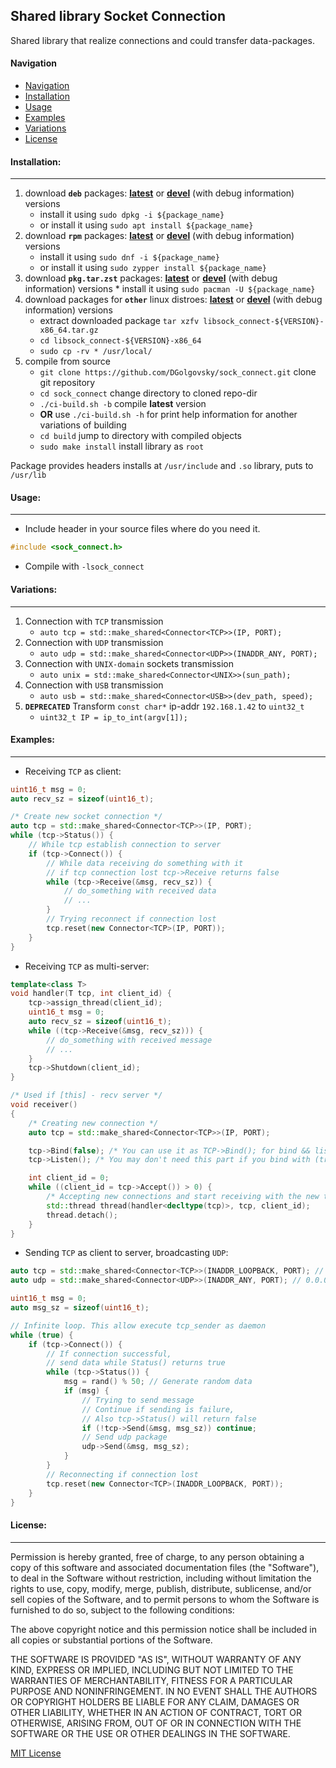 ## Shared library Socket Connection

Shared library that realize connections and could transfer data-packages.

#### Navigation

- [Navigation](#navigation)
- [Installation](#installation)
- [Usage](#usage)
- [Examples](#examples)
- [Variations](#variations)
- [License](#license)

#### Installation:

---
1. download **`deb`** packages: [**latest**](https://github.com/DGolgovsky/sock_connect/raw/master/packages/build/libsock_connect-0.5-1-x86_64.deb "Latest stable package")
or [**devel**](https://github.com/DGolgovsky/sock_connect/raw/master/packages/debug/libsock_connect-0.5-1-x86_64.deb "Debug package") (with debug information) versions
    * install it using `sudo dpkg -i ${package_name}`
    * or install it using `sudo apt install ${package_name}` 
2. download **`rpm`** packages: [**latest**](https://github.com/DGolgovsky/sock_connect/raw/master/packages/build/libsock_connect-0.5-1-x86_64.rpm "Latest stable package")
or [**devel**](https://github.com/DGolgovsky/sock_connect/raw/master/packages/debug/libsock_connect-0.5-1-x86_64.rpm "Debug package") (with debug information) versions
    * install it using `sudo dnf -i ${package_name}`
    * or install it using `sudo zypper install ${package_name}`
3. download **`pkg.tar.zst`** packages: [**latest**](https://github.com/DGolgovsky/sock_connect/raw/master/packages/build/libsock_connect-0.5-1-x86_64.pkg.tar.zst "Latest stable package")
   or [**devel**](https://github.com/DGolgovsky/sock_connect/raw/master/packages/debug/libsock_connect-0.5-1-x86_64.pkg.tar.zst "Debug package") (with debug information) versions
       * install it using `sudo pacman -U ${package_name}`
4. download packages for **`other`** linux distroes: [**latest**](https://github.com/DGolgovsky/sock_connect/raw/master/packages/build/libsock_connect-0.5-1-x86_64.tar.gz "Latest stable package")
or [**devel**](https://github.com/DGolgovsky/sock_connect/raw/master/packages/debug/libsock_connect-0.5-1-x86_64.tar.gz "Debug package") (with debug information) versions
    * extract downloaded package `tar xzfv libsock_connect-${VERSION}-x86_64.tar.gz`
    * `cd libsock_connect-${VERSION}-x86_64`
    * `sudo cp -rv * /usr/local/`
5. compile from source
    * `git clone https://github.com/DGolgovsky/sock_connect.git` clone git repository 
    * `cd sock_connect` change directory to cloned repo-dir
    * `./ci-build.sh -b` compile **latest** version
    * **OR** use `./ci-build.sh -h` for print help information for another variations of building
    * `cd build` jump to directory with compiled objects
    * `sudo make install` install library as `root`

Package provides headers installs at `/usr/include` and `.so` library, puts to `/usr/lib`

#### Usage:

---
* Include header in your source files where do you need it.

```cpp
#include <sock_connect.h>
```

* Compile with `-lsock_connect` 

#### Variations:

---
1. Connection with `TCP` transmission
    * `auto tcp = std::make_shared<Connector<TCP>>(IP, PORT);`
2. Connection with `UDP` transmission
    * `auto udp = std::make_shared<Connector<UDP>>(INADDR_ANY, PORT);`
3. Connection with `UNIX-domain` sockets transmission
    * `auto unix = std::make_shared<Connector<UNIX>>(sun_path);`
4. Connection with `USB` transmission
    * `auto usb = std::make_shared<Connector<USB>>(dev_path, speed);`
5. **`DEPRECATED`** Transform `const char*` ip-addr `192.168.1.42` to `uint32_t`
    * `uint32_t IP = ip_to_int(argv[1]);`

#### Examples:

---
* Receiving `TCP` as client:

```cpp
uint16_t msg = 0;
auto recv_sz = sizeof(uint16_t);

/* Create new socket connection */
auto tcp = std::make_shared<Connector<TCP>>(IP, PORT);
while (tcp->Status()) {
    // While tcp establish connection to server
    if (tcp->Connect()) {
        // While data receiving do something with it
        // if tcp connection lost tcp->Receive returns false
        while (tcp->Receive(&msg, recv_sz)) {
            // do_something with received data
            // ...
        }
        // Trying reconnect if connection lost
        tcp.reset(new Connector<TCP>(IP, PORT));
    }
}
```

* Receiving `TCP` as multi-server:

```cpp
template<class T>
void handler(T tcp, int client_id) {
    tcp->assign_thread(client_id);
    uint16_t msg = 0;
    auto recv_sz = sizeof(uint16_t);
    while ((tcp->Receive(&msg, recv_sz))) {
        // do_something with received message
        // ...
    }
    tcp->Shutdown(client_id);
}

/* Used if [this] - recv server */
void receiver()
{
    /* Creating new connection */
    auto tcp = std::make_shared<Connector<TCP>>(IP, PORT);

    tcp->Bind(false); /* You can use it as TCP->Bind(); for bind && listen */
    tcp->Listen(); /* You may don't need this part if you bind with (true) option */

    int client_id = 0;
    while ((client_id = tcp->Accept()) > 0) {
        /* Accepting new connections and start receiving with the new thread */
        std::thread thread(handler<decltype(tcp)>, tcp, client_id);
        thread.detach();
    }
}
```

* Sending `TCP` as client to server, broadcasting `UDP`:

```cpp
auto tcp = std::make_shared<Connector<TCP>>(INADDR_LOOPBACK, PORT); // 127.0.0.1
auto udp = std::make_shared<Connector<UDP>>(INADDR_ANY, PORT); // 0.0.0.0

uint16_t msg = 0;
auto msg_sz = sizeof(uint16_t);

// Infinite loop. This allow execute tcp_sender as daemon
while (true) {
    if (tcp->Connect()) {
        // If connection successful,
        // send data while Status() returns true
        while (tcp->Status()) {
            msg = rand() % 50; // Generate random data
            if (msg) {
                // Trying to send message
                // Continue if sending is failure,
                // Also tcp->Status() will return false
                if (!tcp->Send(&msg, msg_sz)) continue;
                // Send udp package
                udp->Send(&msg, msg_sz);                
            }
        }
        // Reconnecting if connection lost
        tcp.reset(new Connector<TCP>(INADDR_LOOPBACK, PORT));
    }
}
```

#### License:

---
Permission is hereby granted, free of charge, to any person obtaining a copy
of this software and associated documentation files (the "Software"), to deal
in the Software without restriction, including without limitation the rights
to use, copy, modify, merge, publish, distribute, sublicense, and/or sell
copies of the Software, and to permit persons to whom the Software is
furnished to do so, subject to the following conditions:

The above copyright notice and this permission notice shall be included in all
copies or substantial portions of the Software.

THE SOFTWARE IS PROVIDED "AS IS", WITHOUT WARRANTY OF ANY KIND, EXPRESS OR
IMPLIED, INCLUDING BUT NOT LIMITED TO THE WARRANTIES OF MERCHANTABILITY,
FITNESS FOR A PARTICULAR PURPOSE AND NONINFRINGEMENT. IN NO EVENT SHALL THE
AUTHORS OR COPYRIGHT HOLDERS BE LIABLE FOR ANY CLAIM, DAMAGES OR OTHER
LIABILITY, WHETHER IN AN ACTION OF CONTRACT, TORT OR OTHERWISE, ARISING FROM,
OUT OF OR IN CONNECTION WITH THE SOFTWARE OR THE USE OR OTHER DEALINGS IN THE
SOFTWARE.

[MIT License](../blob/master/LICENSE)
